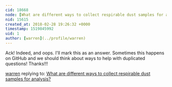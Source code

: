 ```yaml
---
cid: 18668
node: [What are different ways to collect respirable dust samples for analysis?](../notes/warren/01-26-2018/what-are-different-ways-to-collect-respirable-dust-samples-for-analysis)
nid: 15615
created_at: 2018-02-28 19:26:32 +0000
timestamp: 1519845992
uid: 1
author: [warren](../profile/warren)
---
```


Ack! Indeed, and oops. I'll mark this as an answer. Sometimes this happens on GitHub and we should think about ways to help with duplicated questions! Thanks!!!

[warren](../profile/warren) replying to: [What are different ways to collect respirable dust samples for analysis?](../notes/warren/01-26-2018/what-are-different-ways-to-collect-respirable-dust-samples-for-analysis)

